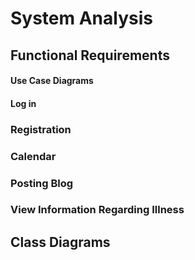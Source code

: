 
# System Analysis


## Functional Requirements


#### Use Case Diagrams


#### Log in


### Registration


### Calendar


### Posting Blog


### View Information Regarding Illness


## Class Diagrams


